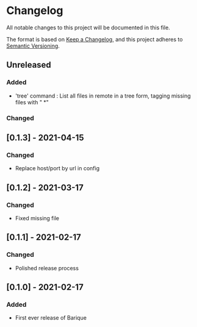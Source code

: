 # Changelog

All notable changes to this project will be documented in this file.

The format is based on [Keep a Changelog](https://keepachangelog.com/en/1.0.0/),
and this project adheres to [Semantic Versioning](https://semver.org/spec/v2.0.0.html).

## Unreleased

### Added

- 'tree' command : List all files in remote in a tree form, tagging missing files with " *"

### Changed

## [0.1.3] - 2021-04-15

### Changed

- Replace host/port by url in config

## [0.1.2] - 2021-03-17

### Changed

- Fixed missing file

## [0.1.1] - 2021-02-17

### Changed

- Polished release process

## [0.1.0] - 2021-02-17

### Added

- First ever release of Barique

